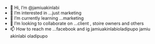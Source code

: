 - 👋 Hi, I’m @jamiuakinlabi
- 👀 I’m interested in ...just marketing 
- 🌱 I’m currently learning ...marketing
- 💞️ I’m looking to collaborate on ...client , stoire owners and others 
- 📫 How to reach me ...facebook and ig jamiuakinlabioladipupo jamiu akinlabi oladipupo

<!---
jamiuakinlabi/jamiuakinlabi is a ✨ special ✨ repository because its `README.md` (this file) appears on your GitHub profile.
You can click the Preview link to take a look at your changes.
--->

